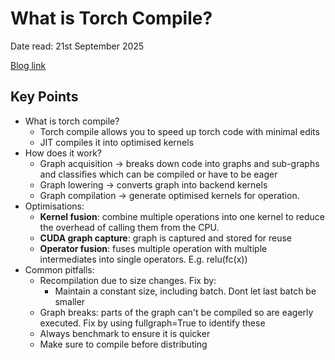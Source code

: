 # What is Torch Compile?

Date read: 21st September 2025

[Blog link]()

## Key Points
* What is torch compile?
    * Torch compile allows you to speed up torch code with minimal edits
    * JIT compiles it into optimised kernels
* How does it work?
  * Graph acquisition -> breaks down code into graphs and sub-graphs and classifies which can be compiled or have to be eager
  * Graph lowering -> converts graph into backend kernels
  * Graph compilation -> generate optimised kernels for operation. 
* Optimisations:
  * **Kernel fusion**: combine multiple operations into one kernel to reduce the overhead of calling them from the CPU.
  * **CUDA graph capture**: graph is captured and stored for reuse
  * **Operator fusion**: fuses multiple operation with multiple intermediates into single operators. E.g. relu(fc(x))
* Common pitfalls:
  * Recompilation due to size changes. Fix by:
    * Maintain a constant size, including batch. Dont let last batch be smaller
  * Graph breaks: parts of the graph can't be compiled so are eagerly executed. Fix by using fullgraph=True to identify these
  * Always benchmark to ensure it is quicker
  * Make sure to compile before distributing